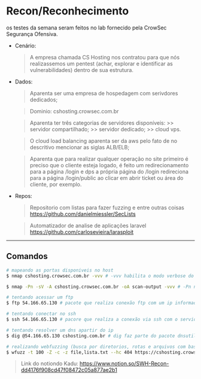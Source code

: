 # Recon/Reconhecimento
os testes da semana seram feitos no lab fornecido pela CrowSec Segurança Ofensiva.
- Cenário:
    > A empresa chamada CS Hosting nos contratou para que nós realizassemos um pentest (achar, explorar e identificar as vulnerabilidades) dentro de sua estrutura.

- Dados:
    > Aparenta ser uma empresa de hospedagem com serivdores dedicados;
    
    > Dominio: cshosting.crowsec.com.br

    > Aparenta ter três categorias de servidores disponíveis:
        >> servidor compartilhado;
        >> servidor dedicado;
        >> cloud vps.
    
    > O cloud load balancing aparenta ser da aws pelo fato de no descritivo mencionar as siglas ALB/ELB;

    > Aparenta que para realizar qualquer operação no site primeiro é preciso que o cliente esteja logado, é feito um redirecionamento para a página /login e dps a própria página do /login redireciona para a página /login/public ao clicar em abrir ticket ou área do cliente, por exemplo.

    > 

- Repos:
    > Repositorio com listas para fazer fuzzing e entre outras coisas https://github.com/danielmiessler/SecLists

    > Automatizador de analise de aplicações laravel https://github.com/carlosevieira/larasploit

---

## Comandos
```bash
# mapeando as portas disponiveis no host
$ nmap cshosting.crowsec.com.br -vvv # -vvv habilita o modo verbose do nmap para ver o log de output

$ nmap -Pn -sV -A cshosting.crowsec.com.br -oA scan-output -vvv # -Pn não envia icmp para que o firewall não bloqueie o scan; -sV enumera as versões dos serviços rodando; -A inicializa e roda os scripts do nmap dentro de cada porta que for possivel a conexão; -oA exporta todo o output do nmap pra dentro de um arquivo 

# tentando acessar um ftp
$ ftp 54.166.65.130 # pacote que realiza conexão ftp com um ip informado 

# tentando conectar no ssh
$ ssh 54.166.65.130 # pacore que realiza a conexão via ssh com o servidor informado

# tentando resolver um dns apartir do ip
$ dig @54.166.65.130 cshosting.com.br # dig faz parte do pacote dnsutils

# realizando webfuzzing (busca por diretorios, rotas e arquivos com base numa lista de palavras chaves)
$ wfuzz -t 100 -Z -c -z file,lista.txt --hc 404 https://cshosting.crowsec.com.br/FUZZ # -t especifica a quantidade de threads que vão ser usadas; -Z indica que será rodado em modo scan o pacote do wfuzz para que sejam ignorados os erros durante os testes ; -c colore o output; -z especifica a lista que vai ser utilizada; --hc especifica qual o status code que vai ser escondido; o FUZZ é onde o pacote vai pegar o valor da linha e trocar e construir a url

```

> Link do notiondo Kadu: https://www.notion.so/SWH-Recon-dd4176f908cd47f08472c05a877ae2b1